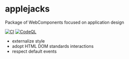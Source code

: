 # applejacks

Package of WebComponents focused on application design

[![CI](https://github.com/johnCision/applejacks/actions/workflows/ci.yml/badge.svg)](https://github.com/johnCision/applejacks/actions/workflows/ci.yml)
[![CodeQL](https://github.com/johnCision/applejacks/actions/workflows/codeql-analysis.yml/badge.svg)](https://github.com/johnCision/applejacks/actions/workflows/codeql-analysis.yml)


- externalize style
- adopt HTML DOM standards interactions
- respect default events

